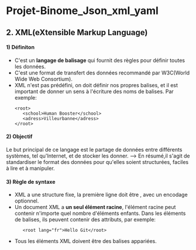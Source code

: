 # Projet-Binome_Json_xml_yaml
## 2. XML(eXtensible Markup Language)
#### 1) Définiton
- C'est un **langage de balisage** qui fournit des règles pour définir toutes les données.
- C'est une format de transfert des données recommandé par W3C(World Wide Web Consortium).
- XML n'est pas prédéfini, on doit définir nos propres balises, et il est important de donner un sens à l'écriture des noms de balises.
   Par exemple: 
    ```
    <root>
       <school>Human Booster</school>
       <adress>Villeurbanne</adress>
    </root>
    ```
#### 2) Objectif
Le but principal de ce langage est le partage de données entre différents systèmes, tel qu'Internet, et de stocker les donner.
 --> En résumé,il s'agit de standardiser le format des données pour qu'elles soient structurées, faciles à lire et à manipuler.

#### 3) Règle de syntaxe
- XML a une structure fixe, la première ligne doit être **<?xml version="1.0" encoding="UTF-8" ?>**, avec un encodage optionnel. 
- Un document XML a  **un seul élément racine**, l'élément racine peut contenir n'importe quel nombre d'éléments enfants. Dans les éléments de balises, ils peuvent contenir des attributs, par exemple:
    ```
       <root lang="fr">Hello Git</root> 
    ```
- Tous les éléments XML doivent être des balises appariées.
